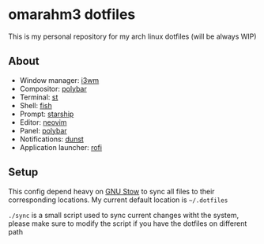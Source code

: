 # omarahm3 dotfiles

This is my personal repository for my arch linux dotfiles (will be always WIP)

## About

- Window manager: [i3wm](https://github.com/Airblader/i3)
- Compositor: [polybar](https://github.com/yshui/picom)
- Terminal: [st](https://github.com/LukeSmithxyz/st)
- Shell: [fish](https://github.com/fish-shell/fish-shell)
- Prompt: [starship](https://github.com/starship/starship)
- Editor: [neovim](https://github.com/neovim/neovim)
- Panel: [polybar](https://github.com/polybar/polybar)
- Notifications: [dunst](https://github.com/k-vernooy/dunst.git)
- Application launcher: [rofi](https://github.com/davatorium/rofi)

## Setup

This config depend heavy on [GNU Stow](https://www.gnu.org/software/stow/) to sync all files to their corresponding locations. My current default location is `~/.dotfiles`

`./sync` is a small script used to sync current changes witht the system, please make sure to modify the script if you have the dotfiles on different path
